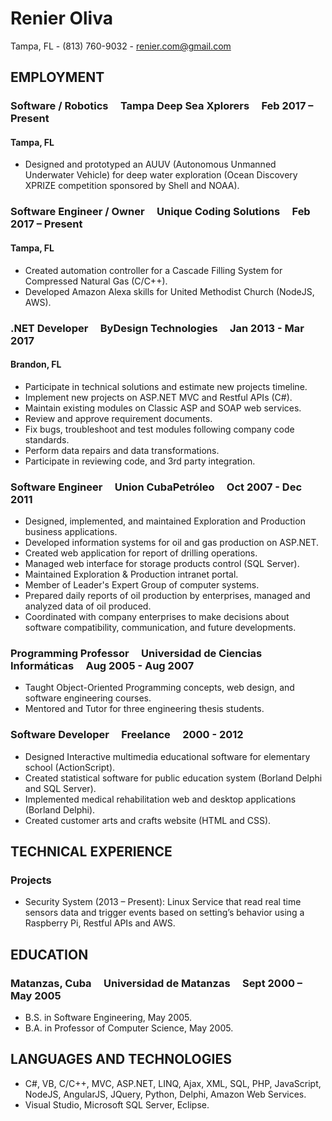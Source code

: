 # Renier Oliva 
Tampa, FL - (813) 760-9032 - renier.com@gmail.com

## EMPLOYMENT
### Software / Robotics	&nbsp;&nbsp;&nbsp; Tampa Deep Sea Xplorers &nbsp;&nbsp;&nbsp; Feb 2017 – Present
#### Tampa, FL
* Designed and prototyped an AUUV (Autonomous Unmanned Underwater Vehicle) for deep water exploration (Ocean Discovery XPRIZE competition sponsored by Shell and NOAA).

### Software Engineer / Owner &nbsp;&nbsp;&nbsp; Unique Coding Solutions &nbsp;&nbsp;&nbsp; Feb 2017 – Present
#### Tampa, FL
* Created automation controller for a Cascade Filling System for Compressed Natural Gas (C/C++).
* Developed Amazon Alexa skills for United Methodist Church (NodeJS, AWS).


### .NET Developer &nbsp;&nbsp;&nbsp; ByDesign Technologies &nbsp;&nbsp;&nbsp; Jan 2013 - Mar 2017
#### Brandon, FL
* Participate in technical solutions and estimate new projects timeline.
* Implement new projects on ASP.NET MVC and Restful APIs (C#).
* Maintain existing modules on Classic ASP and SOAP web services.
* Review and approve requirement documents.
* Fix bugs, troubleshoot and test modules following company code standards.
* Perform data repairs and data transformations.
* Participate in reviewing code, and 3rd party integration.

### Software Engineer &nbsp;&nbsp;&nbsp; Union CubaPetróleo &nbsp;&nbsp;&nbsp; Oct 2007 - Dec 2011
* Designed, implemented, and maintained Exploration and Production business applications.
* Developed information systems for oil and gas production on ASP.NET.
* Created web application for report of drilling operations.
* Managed web interface for storage products control (SQL Server).
* Maintained Exploration & Production intranet portal.
* Member of Leader's Expert Group of computer systems.
* Prepared daily reports of oil production by enterprises, managed and analyzed data of oil produced.
* Coordinated with company enterprises to make decisions about software compatibility, communication, and future developments.
							 
### Programming Professor &nbsp;&nbsp;&nbsp; Universidad de Ciencias Informáticas &nbsp;&nbsp;&nbsp; Aug 2005 - Aug 2007
* Taught Object-Oriented Programming concepts, web design, and software engineering courses.
* Mentored and Tutor for three engineering thesis students.

### Software Developer &nbsp;&nbsp;&nbsp; Freelance &nbsp;&nbsp;&nbsp; 2000 - 2012
* Designed Interactive multimedia educational software for elementary school (ActionScript).
* Created statistical software for public education system (Borland Delphi and SQL Server).
* Implemented medical rehabilitation web and desktop applications (Borland Delphi).
* Created customer arts and crafts website (HTML and CSS).

## TECHNICAL EXPERIENCE				
### Projects
* Security System (2013 – Present): Linux Service that read real time sensors data and trigger events based on setting’s behavior using a Raspberry Pi, Restful APIs and AWS.

## EDUCATION
### Matanzas, Cuba &nbsp;&nbsp;&nbsp; Universidad de Matanzas &nbsp;&nbsp;&nbsp; Sept 2000 – May 2005
* B.S. in Software Engineering, May 2005.
* B.A. in Professor of Computer Science, May 2005.

## LANGUAGES AND TECHNOLOGIES
* C#, VB, C/C++, MVC, ASP.NET, LINQ, Ajax, XML, SQL, PHP, JavaScript, NodeJS, AngularJS, JQuery, Python, Delphi, Amazon Web Services.
* Visual Studio, Microsoft SQL Server, Eclipse. 
